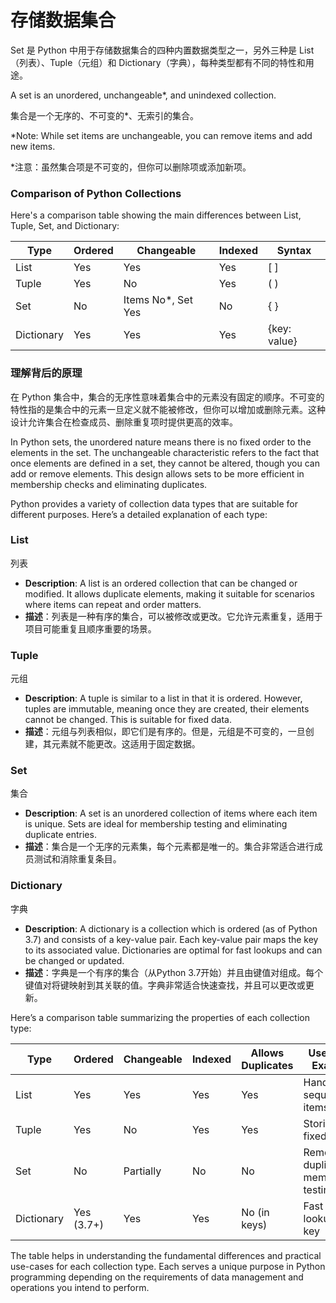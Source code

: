 # 存储数据集合

Set 是 Python 中用于存储数据集合的四种内置数据类型之一，另外三种是 List（列表）、Tuple（元组）和 Dictionary（字典），每种类型都有不同的特性和用途。

A set is an unordered, unchangeable*, and unindexed collection.

集合是一个无序的、不可变的*、无索引的集合。

*Note: While set items are unchangeable, you can remove items and add new items.

*注意：虽然集合项是不可变的，但你可以删除项或添加新项。

### Comparison of Python Collections

Here's a comparison table showing the main differences between List, Tuple, Set, and Dictionary:

| Type      | Ordered | Changeable | Indexed | Syntax   |
|-----------|---------|------------|---------|----------|
| List      | Yes     | Yes        | Yes     | [ ]      |
| Tuple     | Yes     | No         | Yes     | ( )      |
| Set       | No      | Items No*, Set Yes | No      | { }      |
| Dictionary| Yes     | Yes        | Yes     | {key: value} |

### 理解背后的原理

在 Python 集合中，集合的无序性意味着集合中的元素没有固定的顺序。不可变的特性指的是集合中的元素一旦定义就不能被修改，但你可以增加或删除元素。这种设计允许集合在检查成员、删除重复项时提供更高的效率。

In Python sets, the unordered nature means there is no fixed order to the elements in the set. The unchangeable characteristic refers to the fact that once elements are defined in a set, they cannot be altered, though you can add or remove elements. This design allows sets to be more efficient in membership checks and eliminating duplicates.

Python provides a variety of collection data types that are suitable for different purposes. Here’s a detailed explanation of each type:

### List
列表

- **Description**: A list is an ordered collection that can be changed or modified. It allows duplicate elements, making it suitable for scenarios where items can repeat and order matters.
- **描述**：列表是一种有序的集合，可以被修改或更改。它允许元素重复，适用于项目可能重复且顺序重要的场景。

### Tuple
元组

- **Description**: A tuple is similar to a list in that it is ordered. However, tuples are immutable, meaning once they are created, their elements cannot be changed. This is suitable for fixed data.
- **描述**：元组与列表相似，即它们是有序的。但是，元组是不可变的，一旦创建，其元素就不能更改。这适用于固定数据。

### Set
集合

- **Description**: A set is an unordered collection of items where each item is unique. Sets are ideal for membership testing and eliminating duplicate entries.
- **描述**：集合是一个无序的元素集，每个元素都是唯一的。集合非常适合进行成员测试和消除重复条目。

### Dictionary
字典

- **Description**: A dictionary is a collection which is ordered (as of Python 3.7) and consists of a key-value pair. Each key-value pair maps the key to its associated value. Dictionaries are optimal for fast lookups and can be changed or updated.
- **描述**：字典是一个有序的集合（从Python 3.7开始）并且由键值对组成。每个键值对将键映射到其关联的值。字典非常适合快速查找，并且可以更改或更新。

Here’s a comparison table summarizing the properties of each collection type:

| Type       | Ordered | Changeable | Indexed | Allows Duplicates | Use-case Example                |
|------------|---------|------------|---------|-------------------|---------------------------------|
| List       | Yes     | Yes        | Yes     | Yes               | Handling a sequence of items    |
| Tuple      | Yes     | No         | Yes     | Yes               | Storing fixed data              |
| Set        | No      | Partially  | No      | No                | Removing duplicates, membership testing |
| Dictionary | Yes (3.7+)| Yes      | Yes     | No (in keys)      | Fast lookups by key             |

The table helps in understanding the fundamental differences and practical use-cases for each collection type. Each serves a unique purpose in Python programming depending on the requirements of data management and operations you intend to perform.

